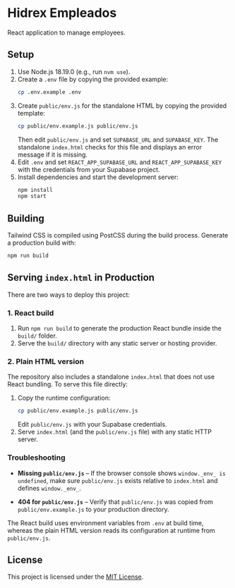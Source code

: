 # Hidrex Empleados

React application to manage employees.

## Setup

1. Use Node.js 18.19.0 (e.g., run `nvm use`).
2. Create a `.env` file by copying the provided example:
   ```bash
   cp .env.example .env
   ```
3. Create `public/env.js` for the standalone HTML by copying the provided template:
   ```bash
   cp public/env.example.js public/env.js
   ```
   Then edit `public/env.js` and set `SUPABASE_URL` and `SUPABASE_KEY`.
   The standalone `index.html` checks for this file and displays an error message if it is missing.
4. Edit `.env` and set `REACT_APP_SUPABASE_URL` and `REACT_APP_SUPABASE_KEY` with the credentials from your Supabase project.
5. Install dependencies and start the development server:
   ```bash
   npm install
   npm start
   ```

## Building

Tailwind CSS is compiled using PostCSS during the build process. Generate a production build with:

```bash
npm run build
```

## Serving `index.html` in Production

There are two ways to deploy this project:

### 1. React build

1. Run `npm run build` to generate the production React bundle inside the
   `build/` folder.
2. Serve the `build/` directory with any static server or hosting provider.

### 2. Plain HTML version

The repository also includes a standalone `index.html` that does not use React
bundling. To serve this file directly:

1. Copy the runtime configuration:
   ```bash
   cp public/env.example.js public/env.js
   ```
   Edit `public/env.js` with your Supabase credentials.
2. Serve `index.html` (and the `public/env.js` file) with any static HTTP server.

### Troubleshooting

* **Missing `public/env.js`** &ndash; If the browser console shows
  `window._env_ is undefined`, make sure `public/env.js` exists relative to
  `index.html` and defines `window._env_`.

* **404 for `public/env.js`** &ndash; Verify that `public/env.js` was copied from
  `public/env.example.js` to your production directory.

The React build uses environment variables from `.env` at build time, whereas
 the plain HTML version reads its configuration at runtime from `public/env.js`.

## License

This project is licensed under the [MIT License](LICENSE).
